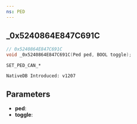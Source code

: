 ```yaml
---
ns: PED
---
```

## _0x5240864E847C691C

```c
// 0x5240864E847C691C
void _0x5240864E847C691C(Ped ped, BOOL toggle);
```

```
SET_PED_CAN_*

NativeDB Introduced: v1207
```

## Parameters
* **ped**:
* **toggle**:
